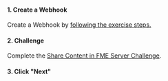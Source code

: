 #### 1. Create a Webhook

Create a Webhook by [following the exercise steps.](https://safe.my.trailhead.com/content/safe/modules/publish-workflows-to-the-web/share-content-in-fme-server?trail_id=trail-publish-workflows-to-the-web#webhook-url)

#### 2. Challenge

Complete the [Share Content in FME Server Challenge](https://safe.my.trailhead.com/content/safe/modules/publish-workflows-to-the-web/share-content-in-fme-server?trail_id=trail-publish-workflows-to-the-web#challenge).

#### 3. Click "Next"


